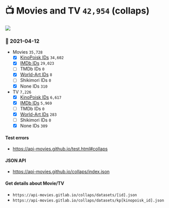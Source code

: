 # :tv: Movies and TV `42,954` (collaps)

<a href="https://API-Movies.github.io"><img src="https://API-Movies.github.io/banner.png?cache"></a>

### :date: 2021-04-12
- Movies `35,728`
  - [x] <a href="https://API-Movies.github.io/collaps/movie_kinopoisk_ids.json">KinoPoisk IDs</a> `34,602`
  - [x] <a href="https://API-Movies.github.io/collaps/movie_imdb_ids.json">IMDb IDs</a> `29,023`
  - [ ] TMDb IDs `0`
  - [x] <a href="https://API-Movies.github.io/collaps/movie_world_art_ids.json">World-Art IDs</a> `8`
  - [ ] Shikimori IDs `0`
  - [x] None IDs `310`
- TV `7,226`
  - [x] <a href="https://API-Movies.github.io/collaps/tv_kinopoisk_ids.json">KinoPoisk IDs</a> `6,617`
  - [x] <a href="https://API-Movies.github.io/collaps/tv_imdb_ids.json">IMDb IDs</a> `5,969`
  - [ ] TMDb IDs `0`
  - [x] <a href="https://API-Movies.github.io/collaps/tv_world_art_ids.json">World-Art IDs</a> `283`
  - [ ] Shikimori IDs `0`
  - [x] None IDs `309`
#### Test errors
- <a href='https://api-movies.github.io/test.html#collaps'>https://api-movies.github.io/test.html#collaps</a>
#### JSON API
- <a href='https://api-movies.github.io/collaps/index.json'>https://api-movies.github.io/collaps/index.json</a>
#### Get details about Movie/TV
- `https://api-movies.gitlab.io/collaps/datasets/[id].json`
- `https://api-movies.gitlab.io/collaps/datasets/kp[kinopoisk_id].json`
